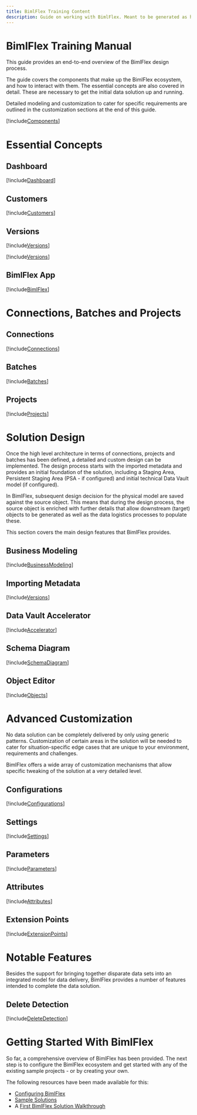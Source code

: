 ```yaml
---
title: BimlFlex Training Content
description: Guide on working with BimlFlex. Meant to be generated as hand-out.
---
```

# BimlFlex Training Manual

This guide provides an end-to-end overview of the BimlFlex design process.

The guide covers the components that make up the BimlFlex ecosystem, and how to interact with them. The essential concepts are also covered in detail. These are necessary to get the initial data solution up and running.

Detailed modeling and customization to cater for specific requirements are outlined in the customization sections at the end of this guide.

[!include[Components](../getting-started/bimlflex-components-overview.md)]

# Essential Concepts

## Dashboard

[!include[Dashboard](../metadata-editors/_incl-header-dashboard.md)]

## Customers

[!include[Customers](../concepts/_incl-header-customer.md)]

## Versions

[!include[Versions](../concepts/_incl-header-version.md)]

[!include[Versions](../metadata-editors/_incl-header-version.md)]

## BimlFlex App

[!include[BimlFlex](../metadata-editors/_incl-header-bimlflex-app.md)]

# Connections, Batches and Projects

## Connections

[!include[Connections](../metadata-editors/_incl-header-connection.md)]

## Batches

[!include[Batches](../metadata-editors/_incl-header-batch.md)]

## Projects

[!include[Projects](../metadata-editors/_incl-header-project.md)]

# Solution Design

Once the high level architecture in terms of connections, projects and batches has been defined, a detailed and custom design can be implemented. The design process starts with the imported metadata and provides an initial foundation of the solution, including a Staging Area, Persistent Staging Area (PSA - if configured) and initial technical Data Vault model (if configured).

In BimlFlex, subsequent design decision for the physical model are saved against the source object. This means that during the design process, the source object is enriched with further details that allow downstream (target) objects to be generated as well as the data logistics processes to populate these.

This section covers the main design features that BimlFlex provides.

## Business Modeling

[!include[BusinessModeling](../metadata-editors/_incl-header-business-modeling.md)]

## Importing Metadata

[!include[Versions](../concepts/_incl-header-metadata-import.md)]

## Data Vault Accelerator

[!include[Accelerator](../metadata-editors/_incl-header-accelerator.md)]

## Schema Diagram

[!include[SchemaDiagram](../metadata-editors/_incl-header-schema-diagram.md)]

## Object Editor

[!include[Objects](../metadata-editors/_incl-header-object.md)]

# Advanced Customization

No data solution can be completely delivered by only using generic patterns. Customization of certain areas in the solution will be needed to cater for situation-specific edge cases that are unique to your environment, requirements and challenges.

BimlFlex offers a wide array of customization mechanisms that allow specific tweaking of the solution at a very detailed level.

## Configurations

[!include[Configurations](../metadata-editors/_incl-header-configuration.md)]

## Settings

[!include[Settings](../metadata-editors/_incl-header-setting.md)]

## Parameters

[!include[Parameters](../metadata-editors/_incl-header-parameter.md)]

## Attributes

[!include[Attributes](../metadata-editors/_incl-header-attribute.md)]

## Extension Points

[!include[ExtensionPoints](../concepts/_incl-header-extension-point.md)]

# Notable Features

Besides the support for bringing together disparate data sets into an integrated model for data delivery, BimlFlex provides a number of features intended to complete the data solution.

## Delete Detection

[!include[DeleteDetection](../concepts/_incl-header-delete-detection.md)]

# Getting Started With BimlFlex

So far, a comprehensive overview of BimlFlex has been provided. The next step is to configure the BimlFlex ecosystem and get started with any of the existing sample projects - or by creating your own.

The following resources have been made available for this:

* [Configuring BimlFlex](bimlflex-getting-started-initial-configuration)
* [Sample Solutions](bimlflex-sample-metadata)
* A [First BimlFlex Solution Walkthrough](bimlflex-getting-started-first-project-walkthrough)